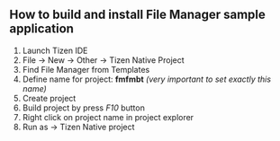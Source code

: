 How to build and install File Manager sample application
--------------------------------
1. Launch Tizen IDE
2. File -> New -> Other -> Tizen Native Project
3. Find File Manager from Templates
4. Define name for project: **fmfmbt** *(very important to set exactly this name)*
5. Create project
6. Build project by press *F10* button
7. Right click on project name in project explorer
8. Run as -> Tizen Native project
